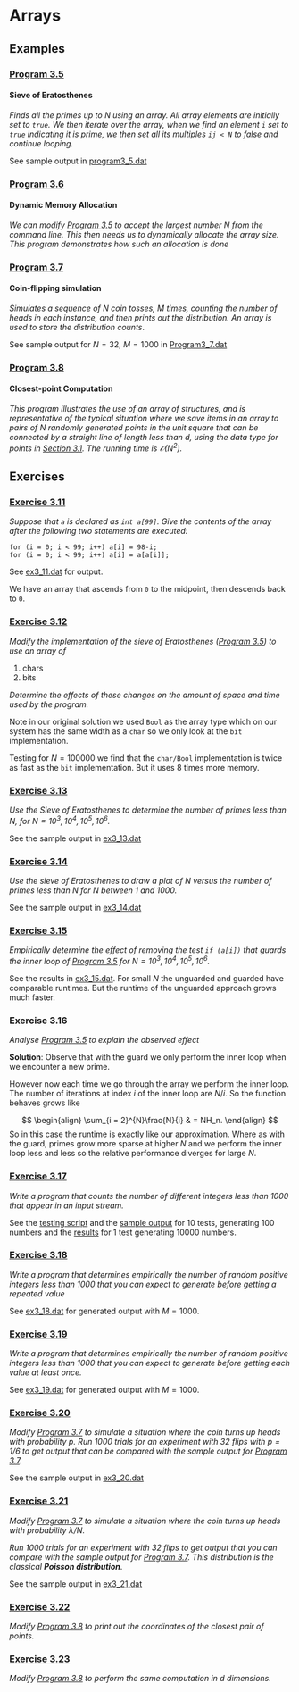 # Arrays

## Examples

### [Program 3.5](./Examples/Program3_5/program3_5_sieve.c)

#### Sieve of Eratosthenes

*Finds all the primes up to N using an array. All array
elements are initially set to `true`. We then iterate over the array, when we find an element `i` set to `true` indicating it is prime, we then set all its multiples `ij < N` to false and continue looping.*

See sample output in [program3_5.dat](./Examples/Program3_5/program3_5.dat)

### [Program 3.6](./Examples/Program3_6/program3_6_dynamic_allocation.c)

#### Dynamic Memory Allocation

*We can modify [Program 3.5](#program-35) to accept
the largest number $N$ from the command line. This then needs us to dynamically allocate the array size. This program demonstrates how such an allocation is done*

### [Program 3.7](./Examples/Program3_7/program3_7_coin_flipping.c)

#### Coin-flipping simulation

*Simulates a sequence of $N$ coin tosses, $M$ times, counting the number of heads in each instance, and then
prints out the distribution. An array is used to store
the distribution counts*.

See sample output for $N = 32$, $M = 1000$ in [Program3_7.dat](./Examples/Program3_7/program3_7.dat)

### [Program 3.8](./Examples/Program3_8/program3_8_closest_point.c)

#### Closest-point Computation

*This program illustrates the use of an array of
structures, and is representative of the typical
situation where we save items in an array to pairs of $N$ randomly generated points in the unit square that
can be connected by a straight line of length less
than $d$, using the data type for points in [Section 3.1](../BuildingBlocks/index.md). The running time is
$\mathcal{O}(N^2)$.*

## Exercises

### [Exercise 3.11](./Exercises/Ex3_11/ex3_11.c)

*Suppose that `a` is declared as `int a[99]`. Give the
contents of the array after the following two
statements are executed:*

```
for (i = 0; i < 99; i++) a[i] = 98-i;
for (i = 0; i < 99; i++) a[i] = a[a[i]];
```
See [ex3_11.dat](./Exercises/Ex3_11/ex3_11.dat) for output.

We have an array that ascends from `0` to the midpoint,
then descends back to `0`.

### [Exercise 3.12](./Exercises/Ex3_12/ex3_12.c)

*Modify the implementation of the sieve of Eratosthenes
([Program 3.5](#program-35)) to use an array of*

1. chars
2. bits

*Determine the effects of these changes on the amount of
space and time used by the program.*

Note in our original solution we used `Bool` as the array type which on our system has the same width
as a `char` so we only look at the `bit` implementation.

Testing for $N = 100000$ we find that the `char/Bool` implementation is twice as fast as the `bit` implementation. But it uses $8$ times more memory.

### [Exercise 3.13](./Exercises/Ex3_13/ex3_13.c)

*Use the Sieve of Eratosthenes to determine the number
of primes less than $N$, for $N = 10^3, 10^4, 10^5, 10^6$.*

See the sample output in [ex3_13.dat](./Exercises/Ex3_13/ex3_13.dat)

### [Exercise 3.14](./Exercises/Ex3_14/ex3_14.c)

*Use the sieve of Eratosthenes to draw a plot of $N$ versus the number of primes less than $N$ for $N$ between $1$ and $1000$.*

See the sample output in [ex3_14.dat](./Exercises/Ex3_14/ex3_14.dat)

### [Exercise 3.15](./Exercises/Ex3_15/ex3_15.c)

*Empirically determine the effect of removing the
test `if (a[i])` that guards the inner loop of
[Program 3.5](#program-35) for $N = 10^3, 10^4, 10^5, 10^6$.*

See the results in [ex3_15.dat](./Exercises/Ex3_15/ex3_15.dat). For small $N$ the unguarded and guarded
have comparable runtimes. But the runtime of the unguarded approach grows much faster.

### Exercise 3.16

*Analyse [Program 3.5](#program-35) to explain the
observed effect*

**Solution**: Observe that with the guard we only perform the inner loop when we encounter a new prime.

However now each time we go through the array we perform the inner loop. The number of iterations at index $i$ of the inner loop are $N/i$. So the function behaves grows like

$$
\begin{align}
    \sum_{i = 2}^{N}\frac{N}{i} & = NH_n.
\end{align}
$$
So in this case the runtime is exactly like our approximation. Where as with the guard, primes grow
more sparse at higher $N$ and we perform the inner
loop less and less so the relative performance diverges for large $N$.

### [Exercise 3.17](./Exercises/Ex3_17/ex3_17.c)

*Write a program that counts the number of different integers less than 1000 that appear in
an input stream.*

See the [testing script](./Exercises/Ex3_17/testEx3_17.sh) and the [sample output](./Exercises/Ex3_17/tests/20241117/ex3_17.dat) for 10 tests, generating 100 numbers and the [results](./Exercises/Ex3_17/tests/20241117/ex3_17.dat)
for 1 test generating 10000 numbers.

### [Exercise 3.18](./Exercises/Ex3_18/ex3_18.c)

*Write a program that determines empirically the number of random positive integers less than $1000$ that you can expect
to generate before getting a repeated value*

See [ex3_18.dat](./Exercises/Ex3_18/ex3_18.dat) for generated output with $M = 1000$.

### [Exercise 3.19](./Exercises/Ex3_19/ex3_19.c)

*Write a program that determines empirically the number of
random positive integers less than 1000 that you can expect
to generate before getting each value at least once.*

See [ex3_19.dat](./Exercises/Ex3_19/ex3_19.dat) for generated
output with $M = 1000$.

### [Exercise 3.20](./Exercises/Ex3_20/ex3_20.c)

*Modify [Program 3.7](#program-37) to simulate a situation
where the coin turns up heads with probability $p$. Run
$1000$ trials for an experiment with $32$ flips with $p =1/6$
to get output that can be compared with the sample output for [Program 3.7](./Examples/Program3_7/program3_7.dat).*

See the sample output in [ex3_20.dat](./Exercises/Ex3_20/ex3_20.dat)

### [Exercise 3.21](./Exercises/Ex3_21/ex3_21.c)

*Modify [Program 3.7](#program-37) to simulate a situation
where the coin turns up heads with probability $\lambda/N$.*

*Run $1000$ trials for an experiment with $32$ flips to get
output that you can compare with the sample output for 
[Program 3.7](./Examples/Program3_7/program3_7.dat). This distribution is the classical **Poisson distribution***.

See the sample output in [ex3_21.dat](./Exercises/Ex3_21/ex3_21.dat)

### [Exercise 3.22](./Exercises/Ex3_22/ex3_22.c)

*Modify [Program 3.8](#program-38) to print out the coordinates
of the closest pair of points.*

### [Exercise 3.23](./Exercises/Ex3_23/ex3_23.c)

*Modify [Program 3.8](#program-38) to perform the same
computation in $d$ dimensions.*








